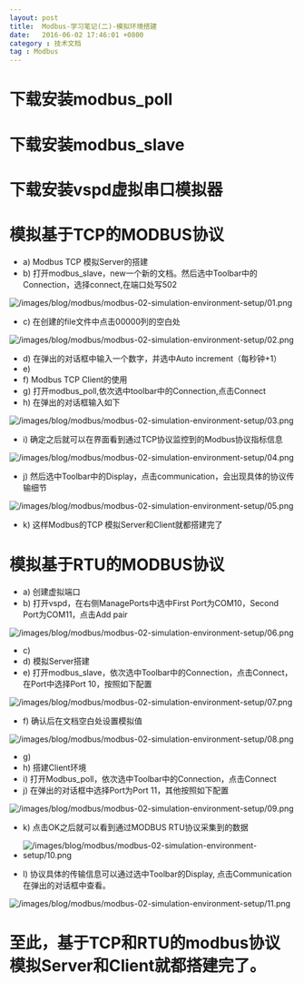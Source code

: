```yaml
---
layout: post
title:  Modbus-学习笔记(二)-模拟环境搭建
date:   2016-06-02 17:46:01 +0800
category : 技术文档
tag : Modbus
---
```


下载安装modbus_poll
================================

下载安装modbus_slave
================================

下载安装vspd虚拟串口模拟器
================================

模拟基于TCP的MODBUS协议
================================

+ a) Modbus TCP 模拟Server的搭建
+ b) 打开modbus_slave，new一个新的文档。然后选中Toolbar中的Connection，选择connect,在端口处写502

![/images/blog/modbus/modbus-02-simulation-environment-setup/01.png](/images/blog/modbus/modbus-02-simulation-environment-setup/01.png)

+ c) 在创建的file文件中点击00000列的空白处

![/images/blog/modbus/modbus-02-simulation-environment-setup/02.png](/images/blog/modbus/modbus-02-simulation-environment-setup/02.png)

+ d) 在弹出的对话框中输入一个数字，并选中Auto increment（每秒钟+1）
+ e)
+ f) Modbus TCP Client的使用
+ g) 打开modbus_poll,依次选中toolbar中的Connection,点击Connect
+ h) 在弹出的对话框输入如下

![/images/blog/modbus/modbus-02-simulation-environment-setup/03.png](/images/blog/modbus/modbus-02-simulation-environment-setup/03.png)

+ i) 确定之后就可以在界面看到通过TCP协议监控到的Modbus协议指标信息

![/images/blog/modbus/modbus-02-simulation-environment-setup/04.png](/images/blog/modbus/modbus-02-simulation-environment-setup/04.png)

+ j) 然后选中Toolbar中的Display，点击communication，会出现具体的协议传输细节

![/images/blog/modbus/modbus-02-simulation-environment-setup/05.png](/images/blog/modbus/modbus-02-simulation-environment-setup/05.png)

+ k) 这样Modbus的TCP 模拟Server和Client就都搭建完了

模拟基于RTU的MODBUS协议
================================

+ a) 创建虚拟端口
+ b) 打开vspd，在右侧ManagePorts中选中First Port为COM10，Second Port为COM11，点击Add pair

![/images/blog/modbus/modbus-02-simulation-environment-setup/06.png](/images/blog/modbus/modbus-02-simulation-environment-setup/06.png)

+ c)
+ d) 模拟Server搭建
+ e) 打开modbus_slave，依次选中Toolbar中的Connection，点击Connect，在Port中选择Port 10，按照如下配置

![/images/blog/modbus/modbus-02-simulation-environment-setup/07.png](/images/blog/modbus/modbus-02-simulation-environment-setup/07.png)

+ f) 确认后在文档空白处设置模拟值

![/images/blog/modbus/modbus-02-simulation-environment-setup/08.png](/images/blog/modbus/modbus-02-simulation-environment-setup/08.png)

+ g)
+ h) 搭建Client环境
+ i) 打开Modbus_poll，依次选中Toolbar中的Connection，点击Connect
+ j) 在弹出的对话框中选择Port为Port 11，其他按照如下配置

![/images/blog/modbus/modbus-02-simulation-environment-setup/09.png](/images/blog/modbus/modbus-02-simulation-environment-setup/09.png)

+ k) 点击OK之后就可以看到通过MODBUS RTU协议采集到的数据

+ ![/images/blog/modbus/modbus-02-simulation-environment-setup/10.png](/images/blog/modbus/modbus-02-simulation-environment-setup/10.png)

+ l) 协议具体的传输信息可以通过选中Toolbar的Display, 点击Communication在弹出的对话框中查看。

![/images/blog/modbus/modbus-02-simulation-environment-setup/11.png](/images/blog/modbus/modbus-02-simulation-environment-setup/11.png)

至此，基于TCP和RTU的modbus协议模拟Server和Client就都搭建完了。
================================

<br>
<br>
